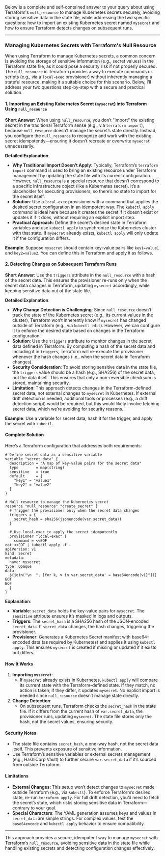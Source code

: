 Below is a complete and self-contained answer to your query about using Terraform's `null_resource` to manage Kubernetes secrets securely, avoiding storing sensitive data in the state file, while addressing the two specific questions: how to import an existing Kubernetes secret named `mysecret` and how to ensure Terraform detects changes on subsequent runs.

---

### Managing Kubernetes Secrets with Terraform's Null Resource

When using Terraform to manage Kubernetes secrets, a common concern is avoiding the storage of sensitive information (e.g., secret values) in the Terraform state file, as it could pose a security risk if not properly secured. The `null_resource` in Terraform provides a way to execute commands or scripts (e.g., via a `local-exec` provisioner) without inherently managing a stateful resource, making it a suitable choice for this scenario. Below, I’ll address your two questions step-by-step with a secure and practical solution.

#### 1. Importing an Existing Kubernetes Secret (`mysecret`) into Terraform Using `null_resource`

**Short Answer**: When using `null_resource`, you don’t "import" the existing secret in the traditional Terraform sense (e.g., via `terraform import`), because `null_resource` doesn’t manage the secret’s state directly. Instead, you configure the `null_resource` to recognize and work with the existing secret idempotently—ensuring it doesn’t recreate or overwrite `mysecret` unnecessarily.

**Detailed Explanation**:
- **Why Traditional Import Doesn’t Apply**: Typically, Terraform’s `terraform import` command is used to bring an existing resource under Terraform management by updating the state file with its current configuration. However, `null_resource` is a special resource that doesn’t correspond to a specific infrastructure object (like a Kubernetes secret). It’s a placeholder for executing provisioners, so there’s no state to import for the secret itself.
- **Solution**: Use a `local-exec` provisioner with a command that applies the desired secret configuration in an idempotent way. The `kubectl apply` command is ideal here because it creates the secret if it doesn’t exist or updates it if it does, without requiring an explicit import step.
- **Practical Approach**: Define the secret’s desired state in Terraform variables and use `kubectl apply` to synchronize the Kubernetes cluster with that state. If `mysecret` already exists, `kubectl apply` will only update it if the configuration differs.

**Example**: Suppose `mysecret` should contain key-value pairs like `key1=value1` and `key2=value2`. You can define this in Terraform and apply it as follows.

#### 2. Detecting Changes on Subsequent Terraform Runs

**Short Answer**: Use the `triggers` attribute in the `null_resource` with a hash of the secret data. This ensures the provisioner re-runs only when the secret data changes in Terraform, updating `mysecret` accordingly, while keeping sensitive data out of the state file.

**Detailed Explanation**:
- **Why Change Detection is Challenging**: Since `null_resource` doesn’t track the state of the Kubernetes secret (e.g., its current values in the cluster), Terraform won’t inherently know if `mysecret` has changed outside of Terraform (e.g., via `kubectl edit`). However, we can configure it to enforce the desired state based on changes in the Terraform configuration.
- **Solution**: Use the `triggers` attribute to monitor changes in the secret data defined in Terraform. By computing a hash of the secret data and including it in `triggers`, Terraform will re-execute the provisioner whenever the hash changes (i.e., when the secret data in Terraform changes).
- **Security Consideration**: To avoid storing sensitive data in the state file, the `triggers` value should be a hash (e.g., SHA256) of the secret data, not the data itself. This ensures that only a non-reversible checksum is stored, maintaining security.
- **Limitation**: This approach detects changes in the Terraform-defined secret data, not external changes to `mysecret` in Kubernetes. If external drift detection is needed, additional tools or processes (e.g., a drift detection script) would be required, but this would likely involve fetching secret data, which we’re avoiding for security reasons.

**Example**: Use a variable for secret data, hash it for the trigger, and apply the secret with `kubectl`.

#### Complete Solution

Here’s a Terraform configuration that addresses both requirements:

```hcl
# Define secret data as a sensitive variable
variable "secret_data" {
  description = "A map of key-value pairs for the secret data"
  type        = map(string)
  sensitive   = true
  default     = {
    "key1" = "value1"
    "key2" = "value2"
  }
}

# Null resource to manage the Kubernetes secret
resource "null_resource" "create_secret" {
  # Trigger the provisioner only when the secret data changes
  triggers = {
    secret_hash = sha256(jsonencode(var.secret_data))
  }

  # Use local-exec to apply the secret idempotently
  provisioner "local-exec" {
    command = <<EOF
cat <<EOT | kubectl apply -f -
apiVersion: v1
kind: Secret
metadata:
  name: mysecret
type: Opaque
data:
  ${join("\n  ", [for k, v in var.secret_data' = base64encode(v)}"])}
EOT
EOF
  }
}
```

**Explanation**:
- **Variable**: `secret_data` holds the key-value pairs for `mysecret`. The `sensitive` attribute ensures it’s masked in logs and outputs.
- **Triggers**: The `secret_hash` is a SHA256 hash of the JSON-encoded `secret_data`. If `secret_data` changes, the hash changes, triggering the provisioner.
- **Provisioner**: Generates a Kubernetes Secret manifest with base64-encoded data (as required by Kubernetes) and applies it using `kubectl apply`. This ensures `mysecret` is created if missing or updated if it exists but differs.

#### How It Works
1. **Importing `mysecret`**:
   - If `mysecret` already exists in Kubernetes, `kubectl apply` will compare its current state with the Terraform-defined state. If they match, no action is taken; if they differ, it updates `mysecret`. No explicit import is needed since `null_resource` doesn’t manage state directly.
2. **Change Detection**:
   - On subsequent runs, Terraform checks the `secret_hash` in the state file. If it differs from the current hash of `var.secret_data`, the provisioner runs, updating `mysecret`. The state file stores only the hash, not the secret values, ensuring security.

#### Security Notes
- The state file contains `secret_hash`, a one-way hash, not the secret data itself. This prevents exposure of sensitive information.
- Use Terraform’s sensitive variables or external secrets management (e.g., HashiCorp Vault) to further secure `var.secret_data` if it’s sourced from outside Terraform.

#### Limitations
- **External Changes**: This setup won’t detect changes to `mysecret` made outside Terraform (e.g., via `kubectl`). To enforce Terraform’s desired state, re-run `terraform apply`. For full drift detection, you’d need to fetch the secret’s state, which risks storing sensitive data in Terraform—contrary to your goal.
- **Special Characters**: The YAML generation assumes keys and values in `secret_data` are simple strings. For complex values, test the `base64encode` and `kubectl apply` behavior to ensure compatibility.

---

This approach provides a secure, idempotent way to manage `mysecret` with Terraform’s `null_resource`, avoiding sensitive data in the state file while handling existing secrets and detecting configuration changes effectively.